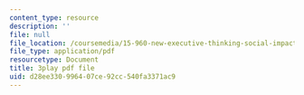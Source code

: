```yaml
---
content_type: resource
description: ''
file: null
file_location: /coursemedia/15-960-new-executive-thinking-social-impact-technology-projects-fall-2017-spring-2018/d28ee330996407ce92cc540fa3371ac9_HaySEpWEsdU.pdf
file_type: application/pdf
resourcetype: Document
title: 3play pdf file
uid: d28ee330-9964-07ce-92cc-540fa3371ac9
---
```

